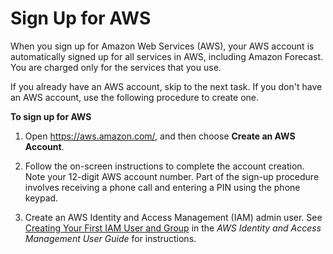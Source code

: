 # Sign Up for AWS<a name="aws-forecast-set-up-aws-account"></a>

When you sign up for Amazon Web Services \(AWS\), your AWS account is automatically signed up for all services in AWS, including Amazon Forecast\. You are charged only for the services that you use\.

If you already have an AWS account, skip to the next task\. If you don't have an AWS account, use the following procedure to create one\. <a name="proc-set-up-aws-account"></a>

**To sign up for AWS**

1. Open [https://aws\.amazon\.com/](https://portal.aws.amazon.com), and then choose **Create an AWS Account**\.

1. Follow the on\-screen instructions to complete the account creation\. Note your 12\-digit AWS account number\. Part of the sign\-up procedure involves receiving a phone call and entering a PIN using the phone keypad\.

1. Create an AWS Identity and Access Management \(IAM\) admin user\. See [Creating Your First IAM User and Group](https://docs.aws.amazon.com/IAM/latest/UserGuide/getting-started_create-admin-group.html) in the *AWS Identity and Access Management User Guide* for instructions\. 